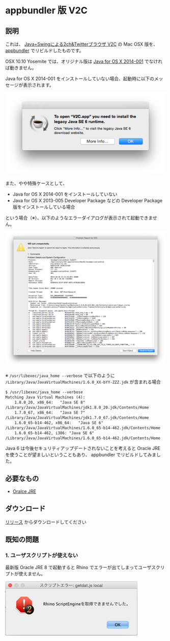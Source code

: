 appbundler 版 V2C
======================

## 説明

これは、 [Java+Swingによる2ch&Twitterブラウザ V2C](http://v2c.s50.xrea.com/) の Mac OSX 版を、
[appbundler](https://java.net/projects/appbundler/downloads) でリビルドしたものです。

OSX 10.10 Yosemite では、オリジナル版は [Java for OS X 2014-001](http://support.apple.com/kb/dl1572) でなければ動きません。

Java for OS X 2014-001 をインストールしていない場合、起動時に以下のメッセージが表示されます。

![JavaSE6が必要](/img/yosemite-startup-require-javase6.png)

また、やや特殊ケースとして、

* Java for OS X 2014-001 をインストールしていない
* Java for OS X 2013-005 Developer Package などの Developer Package 版をインストールしている場合

という場合（※）、以下のようなエラーダイアログが表示されて起動できません。

![起動エラー](/img/yosemite-startup-error.png)

※ `/usr/libexec/java_home --verbose` で以下のように `/Library/Java/JavaVirtualMachines/1.6.0_XX-bYY-ZZZ.jdk` が含まれる場合

```none
$ /usr/libexec/java_home --verbose
Matching Java Virtual Machines (4):
    1.8.0_20, x86_64:   "Java SE 8" /Library/Java/JavaVirtualMachines/jdk1.8.0_20.jdk/Contents/Home
    1.7.0_67, x86_64:   "Java SE 7" /Library/Java/JavaVirtualMachines/jdk1.7.0_67.jdk/Contents/Home
    1.6.0_65-b14-462, x86_64:   "Java SE 6" /Library/Java/JavaVirtualMachines/1.6.0_65-b14-462.jdk/Contents/Home
    1.6.0_65-b14-462, i386: "Java SE 6" /Library/Java/JavaVirtualMachines/1.6.0_65-b14-462.jdk/Contents/Home
```

Java 6 は今後セキュリティアップデートされないことを考えると Oracle JRE を使うことが望ましいということもあり、
appbundler でリビルドしてみました。

## 必要なもの

* [Oralce JRE](http://java.com/ja/)

## ダウンロード

[リリース](https://github.com/nanashida4/v2c-appbundler/releases) からダウンロードしてください

## 既知の問題

### 1. ユーザスクリプトが使えない

最新版 Oracle JRE 8 で起動すると Rhino でエラーが出てしまってユーザスクリプトが使えません。

![スクリプトエラー画面](/img/yosemite-rhino-error.png)
